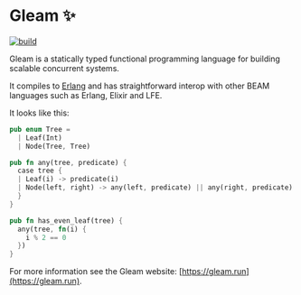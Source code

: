 # Gleam ✨

[![build](https://circleci.com/gh/lpil/gleam.svg?style=shield)](https://circleci.com/gh/lpil/gleam)

Gleam is a statically typed functional programming language for building
scalable concurrent systems.

It compiles to [Erlang](http://www.erlang.org/) and has straightforward
interop with other BEAM languages such as Erlang, Elixir and LFE.

It looks like this:

```rust
pub enum Tree =
  | Leaf(Int)
  | Node(Tree, Tree)

pub fn any(tree, predicate) {
  case tree {
  | Leaf(i) -> predicate(i)
  | Node(left, right) -> any(left, predicate) || any(right, predicate)
  }
}

pub fn has_even_leaf(tree) {
  any(tree, fn(i) {
    i % 2 == 0
  })
}
```

For more information see the Gleam website: [https://gleam.run](https://gleam.run).
